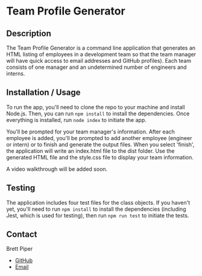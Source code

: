 # Team Profile Generator

## Description

The Team Profile Generator is a command line application that generates an HTML listing of employees in a development team so that the team manager will have quick access to email addresses and GitHub profiles). Each team consists of one manager and an undetermined number of engineers and interns.

## Installation / Usage

To run the app, you'll need to clone the repo to your machine and install Node.js. Then, you can run `npm install` to install the dependencies. Once everything is installed, run `node index` to initiate the app.

You'll be prompted for your team manager's information. After each employee is added, you'll be prompted to add another employee (engineer or intern) or to finish and generate the output files. When you select 'finish', the application will write an index.html file to the dist folder. Use the generated HTML file and the style.css file to display your team information.

A video walkthrough will be added soon.

## Testing

The application includes four test files for the class objects. If you haven't yet, you'll need to run `npm install` to install the dependencies (including Jest, which is used for testing), then run `npm run test` to initiate the tests.

## Contact

Brett Piper

- [GitHub](https://github.com/bpiper91)
- [Email](mailto:bpiper91@gmail.com)